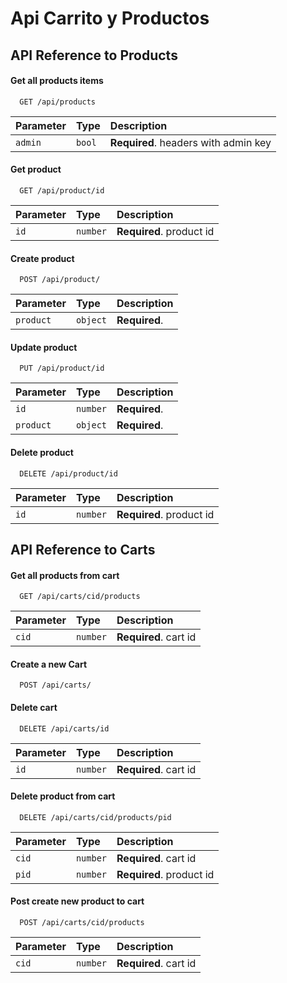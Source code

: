 
# Api Carrito y Productos




## API Reference to Products

#### Get all products items

```http
  GET /api/products
```

| Parameter | Type     | Description                |
| :-------- | :------- | :------------------------- |
| `admin` | `bool` | **Required**. headers with admin key|

#### Get product

```http
  GET /api/product/id
```

| Parameter | Type     | Description                       |
| :-------- | :------- | :-------------------------------- |
| `id`      | `number` | **Required**. product id |

#### Create product 

```http
  POST /api/product/
```

| Parameter | Type     | Description                       |
| :-------- | :------- | :-------------------------------- |
| `product`      | `object` | **Required**.  |

#### Update product 

```http
  PUT /api/product/id
```

| Parameter | Type     | Description                       |
| :-------- | :------- | :-------------------------------- |
| `id`      | `number` | **Required**.  |
|`product`  | `object`  |**Required**.  |

#### Delete product

```http
  DELETE /api/product/id
```

| Parameter | Type     | Description                       |
| :-------- | :------- | :-------------------------------- |
| `id`      | `number` | **Required**. product id |




## API Reference to Carts
#### Get all products from cart

```http
  GET /api/carts/cid/products
```

| Parameter | Type     | Description                |
| :-------- | :------- | :------------------------- |
| `cid` | `number` | **Required**. cart id|

#### Create a new Cart

```http
  POST /api/carts/
```

#### Delete cart

```http
  DELETE /api/carts/id
```

| Parameter | Type     | Description                |
| :-------- | :------- | :------------------------- |
| `id` | `number` | **Required**. cart id|

#### Delete product from cart

```http
  DELETE /api/carts/cid/products/pid
```

| Parameter | Type     | Description                |
| :-------- | :------- | :------------------------- |
| `cid` | `number` | **Required**. cart id|
| `pid` | `number` | **Required**. product id|

#### Post create new product to cart

```http
  POST /api/carts/cid/products
```

| Parameter | Type     | Description                |
| :-------- | :------- | :------------------------- |
| `cid` | `number` | **Required**. cart id|